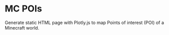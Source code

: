 # MC POIs

Generate static HTML page with Plotly.js to map Points of interest (POI) of a Minecraft world.
